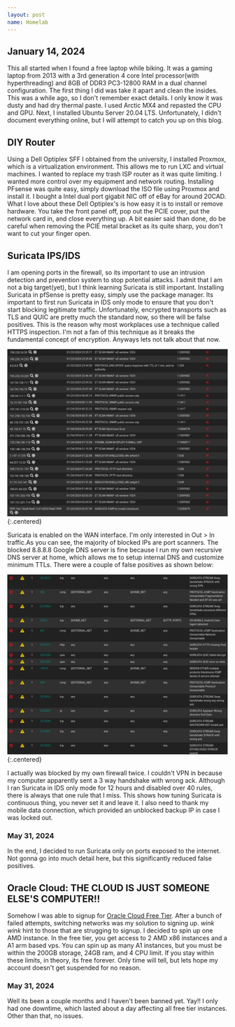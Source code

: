 ```yaml
---
layout: post
name: Homelab
---
```


## January 14, 2024
This all started when I found a free laptop while biking. It was a gaming laptop from 2013 with a 3rd generation 4 core Intel processor(with hyperthreading) and 8GB of DDR3 PC3-12800 RAM in a dual channel configuration. The first thing I did was take it apart and clean the insides. This was a while ago, so I don't remember exact details. I only know it was dusty and had dry thermal paste. I used Arctic MX4 and repasted the CPU and GPU. Next, I installed Ubuntu Server 20.04 LTS. Unfortunately, I didn't document everything online, but I will attempt to catch you up on this blog.

## DIY Router
Using a Dell Optiplex SFF I obtained from the university, I installed Proxmox, which is a virtualization environment. This allows me to run LXC and virtual machines. I wanted to replace my trash ISP router as it was quite limiting. I wanted more control over my equipment and network routing. Installing PFsense was quite easy, simply download the ISO file using Proxmox and install it. I bought a Intel dual port gigabit NIC off of eBay for around 20CAD. What I love about these Dell Optiplex's is how easy it is to install or remove hardware. You take the front panel off, pop out the PCIE cover, put the network card in, and close everything up. A bit easier said than done, do be careful when removing the PCIE metal bracket as its quite sharp, you don't want to cut your finger open.

## Suricata IPS/IDS

I am opening ports in the firewall, so its important to use an intrusion detection and prevention system to stop potential attacks. I admit that I am not a big target(yet), but I think learning Suricata is still important. Installing Suricata in pfSense is pretty easy, simply use the package manager. Its important to first run Suricata in IDS only mode to ensure that you don't start blocking legitimate traffic. Unfortunately, encrypted transports such as TLS and QUIC are pretty much the standard now, so there will be false positives. This is the reason why most workplaces use a technique called HTTPS inspection. I'm not a fan of this technique as it breaks the fundamental concept of encryption. Anyways lets not talk about that now.

![Suricata Blocked Page](/images/suricata_blocked.png){:.centered}

Suricata is enabled on the WAN interface. I'm only interested in Out > In traffic.As you can see, the majority of blocked IPs are port scanners. The blocked 8.8.8.8 Google DNS server is fine because I run my own recursive DNS server at home, which allows me to setup internal DNS and customize minimum TTLs. There were a couple of false positives as shown below:

![Suricata Disabled Rules](/images/suricata_disabled_rules.png){:.centered}

I actually was blocked by my own firewall twice. I couldn't VPN in because my computer apparently sent a 3 way handshake with wrong ack. Although I ran Suricata in IDS only mode for 12 hours and disabled over 40 rules, there is always that one rule that I miss. This shows how tuning Suricata is continuous thing, you never set it and leave it. I also need to thank my mobile data connection, which provided an unblocked backup IP in case I was locked out.

### May 31, 2024
In the end, I decided to run Suricata only on ports exposed to the internet. Not gonna go into much detail here, but this significantly reduced false positives.

## Oracle Cloud: THE CLOUD IS JUST SOMEONE ELSE'S COMPUTER!!
Somehow I was able to signup for [Oracle Cloud Free Tier](https://cloud.oracle.com/free). After a bunch of failed attempts, switching networks was my solution to signing up. *wink wink* hint to those that are strugging to signup. I decided to spin up one AMD instance. In the free tier, you get access to 2 AMD x86 instances and a A1 arm based vps. You can spin up as many A1 instances, but you must be within the 200GB storage, 24GB ram, and 4 CPU limit. If you stay within these limits, in theory, its free forever. Only time will tell, but lets hope my account doesn't get suspended for no reason.

### May 31, 2024
Well its been a couple months and I haven't been banned yet. Yay!! I only had one downtime, which lasted about a day affecting all free tier instances. Other than that, no issues.
